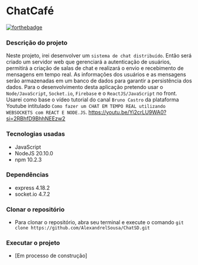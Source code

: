 # ChatCafé

[![forthebadge](https://forthebadge.com/images/badges/made-with-javascript.svg)](http://forthebadge.com)

### Descrição do projeto
Neste projeto, irei desenvolver um `sistema de chat distribuído`. Então será criado um servidor web que gerenciará a autenticação de usuários, permitirá a criação de salas de chat e realizará o envio e recebimento de mensagens em tempo real. As informações dos usuários e as mensagens serão armazenadas em um banco de dados para garantir a persistência dos dados. Para o desenvolvimento desta aplicação pretendo usar o `Node/JavaScript`, `Socket.io`, `Firebase` e o `ReactJS/JavaScript` no front.
Usarei como base o vídeo tutorial do canal `Bruno Castro` da plataforma Youtube intitulado `Como fazer um CHAT EM TEMPO REAL utilizando WEBSOCKETS com REACT E NODE.JS`. https://youtu.be/Yi2crLU9WA0?si=2RBhfD9BhhNEEzw2

### Tecnologias usadas
* JavaScript
* NodeJS 20.10.0
* npm 10.2.3

### Dependências
* express 4.18.2
* socket.io 4.7.2

### Clonar o repositório
* Para clonar o repositório, abra seu terminal e execute o comando `git clone https://github.com/AlexandrelSousa/ChatSD.git`

### Executar o projeto
* [Em processo de construção]
